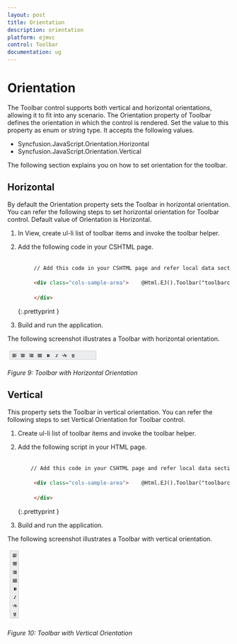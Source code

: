 ```yaml
---
layout: post
title: Orientation
description: orientation
platform: ejmvc
control: Toolbar
documentation: ug
---
```


# Orientation

The Toolbar control supports both vertical and horizontal orientations, allowing it to fit into any scenario. The Orientation property of Toolbar defines the orientation in which the control is rendered. Set the value to this property as enum or string type. It accepts the following values.

* Syncfusion.JavaScript.Orientation.Horizontal
* Syncfusion.JavaScript.Orientation.Vertical

The following section explains you on how to set orientation for the toolbar.

## Horizontal

By default the Orientation property sets the Toolbar in horizontal orientation. You can refer the following steps to set horizontal orientation for Toolbar control. Default value of Orientation is Horizontal.

1. In View, create ul-li list of toolbar items and invoke the toolbar helper.
2. Add the following code in your CSHTML page.

   ~~~ html

		// Add this code in your CSHTML page and refer local data section for data source

		<div class="cols-sample-area">    @Html.EJ().Toolbar("toolbarcontent").Width("250").Datasource((IEnumerable<ToolbarLocalBinding>)ViewBag.datasource).ToolbarFields(f => f.ID("IconId").SpriteCssClass("SpriteCss").TooltipText("Tooltip")).Orientation(Syncfusion.JavaScript.Orientation.Horizontal)

		</div>

   ~~~
   {:.prettyprint }



3. Build and run the application.

The following screenshot illustrates a Toolbar with horizontal orientation.



![](Orientation_images/Orientation_img1.png)

_Figure 9: Toolbar with Horizontal Orientation_



## Vertical

This property sets the Toolbar in vertical orientation. You can refer the following steps to set Vertical Orientation for Toolbar control.

1. Create ul-li list of toolbar items and invoke the toolbar helper.
2. Add the following script in your HTML page.

   ~~~ html

       // Add this code in your CSHTML page and refer local data section for data source

		<div class="cols-sample-area">    @Html.EJ().Toolbar("toolbarcontent").Width("250").Datasource((IEnumerable<ToolbarLocalBinding>)ViewBag.datasource).ToolbarFields(f => f.ID("IconId").SpriteCssClass("SpriteCss").TooltipText("Tooltip")).Orientation(Syncfusion.JavaScript.Orientation.Vertical)

		</div>

   ~~~
   {:.prettyprint }



3. Build and run the application.

The following screenshot illustrates a Toolbar with vertical orientation.

![](Orientation_images/Orientation_img2.png)


_Figure 10: Toolbar with Vertical Orientation_

